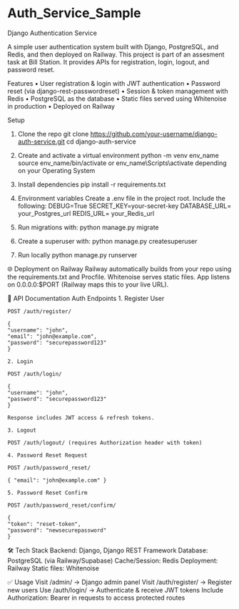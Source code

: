# Auth_Service_Sample
Django Authentication Service

A simple user authentication system built with Django, PostgreSQL, and Redis, and then deployed on Railway.
This project is part of an assesment task at Bill Station. It provides APIs for registration, login, logout, and password reset.

Features
• User registration & login with JWT authentication
• Password reset (via django-rest-passwordreset)
• Session & token management with Redis
• PostgreSQL as the database
• Static files served using Whitenoise in production
• Deployed on Railway

Setup
1. Clone the repo
    git clone https://github.com/your-username/django-auth-service.git
    cd django-auth-service

2. Create and activate a virtual environment
    python -m venv env_name
    source env_name/bin/activate or env_name\Scripts\activate depending on your Operating System

3. Install dependencies
    pip install -r requirements.txt

4. Environment variables
Create a .env file in the project root. Include the following:
    DEBUG=True
    SECRET_KEY=your-secret-key
    DATABASE_URL= your_Postgres_url
    REDIS_URL= your_Redis_url

5. Run migrations with:
    python manage.py migrate

6. Create a superuser with:
    python manage.py createsuperuser

7. Run locally
    python manage.py runserver

🌐 Deployment on Railway
    Railway automatically builds from your repo using the requirements.txt and Procfile.
    Whitenoise serves static files.
    App listens on 0.0.0.0:$PORT (Railway maps this to your live URL).

📡 API Documentation
Auth Endpoints
    1. Register User

    POST /auth/register/

    {
    "username": "john",
    "email": "john@example.com",
    "password": "securepassword123"
    }

    2. Login

    POST /auth/login/

    {
    "username": "john",
    "password": "securepassword123"
    }

    Response includes JWT access & refresh tokens.

    3. Logout

    POST /auth/logout/ (requires Authorization header with token)

    4. Password Reset Request

    POST /auth/password_reset/

    { "email": "john@example.com" }

    5. Password Reset Confirm

    POST /auth/password_reset/confirm/

    {
    "token": "reset-token",
    "password": "newsecurepassword"
    }

🛠️ Tech Stack
    Backend: Django, Django REST Framework
    Database: PostgreSQL (via Railway/Supabase)
    Cache/Session: Redis
    Deployment: Railway
    Static files: Whitenoise

✅ Usage
    Visit /admin/ → Django admin panel
    Visit /auth/register/ → Register new users
    Use /auth/login/ → Authenticate & receive JWT tokens
    Include Authorization: Bearer <token> in requests to access protected routes